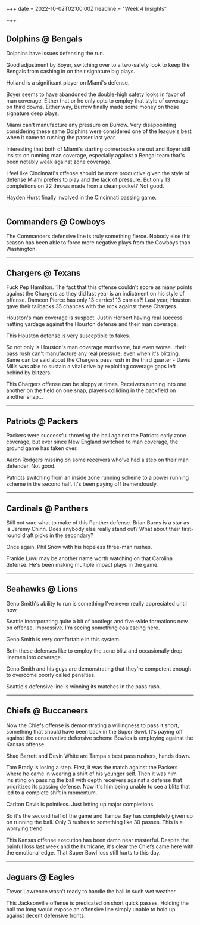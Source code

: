 +++
date = 2022-10-02T02:00:00Z
headline = "Week 4 Insights"

+++
## Dolphins @ Bengals

Dolphins have issues defensing the run.

Good adjustment by Boyer, switching over to a two-safety look to keep the Bengals from cashing in on their signature big plays.

Holland is a significant player on Miami's defense.

Boyer seems to have abandoned the double-high safety looks in favor of man coverage. Either that or he only opts to employ that style of coverage on third downs. Either way, Burrow finally made some money on those signature deep plays.

Miami can't manufacture any pressure on Burrow. Very disappointing considering these same Dolphins were considered one of the league's best when it came to rushing the passer last year.

Interesting that both of Miami's starting cornerbacks are out and Boyer still insists on running man coverage, especially against a Bengal team that's been notably weak against zone coverage.

I feel like Cincinnati's offense should be more productive given the style of defense Miami prefers to play and the lack of pressure. But only 13 completions on 22 throws made from a clean pocket? Not good.

Hayden Hurst finally involved in the Cincinnati passing game.

***

## Commanders @ Cowboys

The Commanders defensive line is truly something fierce. Nobody else this season has been able to force more negative plays from the Cowboys than Washington.

***

## Chargers @ Texans

Fuck Pep Hamilton. The fact that this offense couldn't score as many points against the Chargers as they did last year is an indictment on his style of offense. Dameon Pierce has only 13 carries! 13 carries?! Last year, Houston gave their tailbacks 35 chances with the rock against these Chargers.

Houston's man coverage is suspect. Justin Herbert having real success netting yardage against the Houston defense and their man coverage.

This Houston defense is very susceptible to fakes.

So not only is Houston's man coverage worrisome, but even worse...their pass rush can't manufacture any real pressure, even when it's blitzing. Same can be said about the Chargers pass rush in the third quarter - Davis Mills was able to sustain a vital drive by exploiting coverage gaps left behind by blitzers.

This Chargers offense can be sloppy at times. Receivers running into one another on the field on one snap, players colliding in the backfield on another snap...

***

## Patriots @ Packers

Packers were successful throwing the ball against the Patriots early zone coverage, but ever since New England switched to man coverage, the ground game has taken over.

Aaron Rodgers missing on some receivers who've had a step on their man defender. Not good.

Patriots switching from an inside zone running scheme to a power running scheme in the second half. It's been paying off tremendously.

***

## Cardinals @ Panthers

Still not sure what to make of this Panther defense. Brian Burns is a star as is Jeremy Chinn. Does anybody else really stand out? What about their first-round draft picks in the secondary?

Once again, Phil Snow with his hopeless three-man rushes.

Frankie Luvu may be another name worth watching on that Carolina defense. He's been making multiple impact plays in the game.

***

## Seahawks @ Lions

Geno Smith's ability to run is something I've never really appreciated until now.

Seattle incorporating quite a bit of bootlegs and five-wide formations now on offense. Impressive. I'm seeing something coalescing here.

Geno Smith is _very_ comfortable in this system.

Both these defenses like to employ the zone blitz and occasionally drop linemen into coverage.

Geno Smith and his guys are demonstrating that they're competent enough to overcome poorly called penalties.

Seattle's defensive line is winning its matches in the pass rush.

***

## Chiefs @ Buccaneers

Now the Chiefs offense is demonstrating a willingness to pass it short, something that should have been back in the Super Bowl. It's paying off against the conservative defensive scheme Bowles is employing against the Kansas offense.

Shaq Barrett and Devin White are Tampa's best pass rushers, hands down.

Tom Brady is losing a step. First, it was the match against the Packers where he came in wearing a shirt of his younger self. Then it was him insisting on passing the ball with depth receivers against a defense that prioritizes its passing defense. Now it's him being unable to see a blitz that led to a complete shift in momentum.

Carlton Davis is pointless. Just letting up major completions.

So it's the second half of the game and Tampa Bay has completely given up on running the ball. Only 3 rushes to something like 30 passes. This is a worrying trend.

This Kansas offense execution has been damn near masterful. Despite the painful loss last week and the hurricane, it's clear the Chiefs came here with the emotional edge. That Super Bowl loss still hurts to this day.

***

## Jaguars @ Eagles

Trevor Lawrence wasn't ready to handle the ball in such wet weather.

This Jacksonville offense is predicated on short quick passes. Holding the ball too long would expose an offensive line simply unable to hold up against decent defensive fronts. 